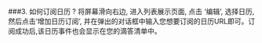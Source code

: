 ###3. 如何订阅日历 ?
将屏幕滑向右边, 进入列表展示页面, 点击 ‘编辑’, 选择日历, 然后点击‘增加日历订阅’, 并在弹出的对话框中输入您想要订阅的日历URL即可。订阅成功后,该日历事件也会显示在您的滴答清单中。
